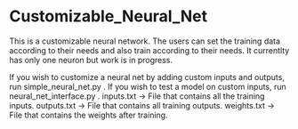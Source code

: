 # Customizable_Neural_Net
This is a customizable neural network. The users can set the training data according to their needs and also train according to their needs. It currentlty has only one neuron but work is in progress.

If you wish to customize a neural net by adding custom inputs and outputs, run simple_neural_net.py .
If you wish to test a model on custom inputs, run neural_net_interface.py .
inputs.txt -> File that contains all the training inputs.
outputs.txt -> File that contains all training outputs.
weights.txt -> File that contains the weights after training.
